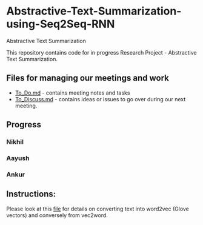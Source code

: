 # Abstractive-Text-Summarization-using-Seq2Seq-RNN
Abstractive Text Summarization

This repository contains code for in progress Research Project - Abstractive Text Summarization.

## Files for managing our meetings and work
*  [To_Do.md](https://github.com/nikhibdg/Abstractive-Text-Summarization-using-Seq2Seq-RNN/blob/master/To_Do.md) - contains meeting notes and tasks 
*  [To_Discuss.md](https://github.com/nikhibdg/Abstractive-Text-Summarization-using-Seq2Seq-RNN/blob/master/To_Discuss.md) - contains ideas or issues to go over during our next meeting.

## Progress
### Nikhil



### Aayush



### Ankur



## Instructions:

Please look at this [file](https://github.com/nikhibdg/Abstractive-Text-Summarization-using-Seq2Seq-RNN/blob/master/Dataset/create_word_vectors.md) for details on converting text into word2vec (Glove vectors) and conversely from vec2word.
